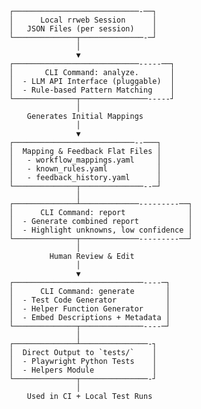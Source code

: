                   ┌────────────────────────────-──┐
                  │      Local rrweb Session      │
                  │   JSON Files (per session)    │
                  └──────────────┬──────────────-─┘
                                 │
                                 ▼
                  ┌────────────────────────────-----──┐
                  │       CLI Command: analyze.       │
                  │  - LLM API Interface (pluggable)  │
                  │  - Rule-based Pattern Matching    │
                  └──────────────┬───────────────-----┘
                                 │
                      Generates Initial Mappings
                                 │
                                 ▼
                  ┌───────────────────────────--───┐
                  │  Mapping & Feedback Flat Files │
                  │   - workflow_mappings.yaml     │
                  │   - known_rules.yaml           │
                  │   - feedback_history.yaml      │
                  └──────────────┬──────────────--─┘
                                 │
                  ┌──────────────┴─────────────---------──┐
                  │      CLI Command: report              │
                  │  - Generate combined report           │
                  │  - Highlight unknowns, low confidence │
                  └──────────────┬─────────────---------──┘
                                 │
                           Human Review & Edit
                                 │
                                 ▼
                  ┌─────────────────────────────----─┐
                  │      CLI Command: generate       │
                  │  - Test Code Generator           │
                  │  - Helper Function Generator     │
                  │  - Embed Descriptions + Metadata │
                  └──────────────┬──────────────----─┘
                                 │
                  ┌──────────────┴───────────────-┐
                  │  Direct Output to `tests/`    │
                  │  - Playwright Python Tests    │
                  │  - Helpers Module             │
                  └──────────────┬───────────────-┘
                                 │
                      Used in CI + Local Test Runs


